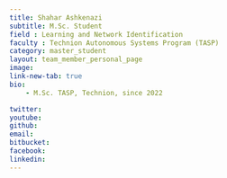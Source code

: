 ```yaml
---
title: Shahar Ashkenazi
subtitle: M.Sc. Student
field : Learning and Network Identification
faculty : Technion Autonomous Systems Program (TASP)
category: master_student
layout: team_member_personal_page
image: 
link-new-tab: true
bio:
    - M.Sc. TASP, Technion, since 2022

twitter: 
youtube: 
github: 
email: 
bitbucket: 
facebook: 
linkedin: 
---
```


<!-- ## ANPL Publications:

{% bibliography -q @*[author ~= \bLevy-Or\b] --group_by none --order descending %}
 -->
